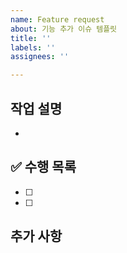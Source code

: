 ```yaml
---
name: Feature request
about: 기능 추가 이슈 템플릿
title: ''
labels: ''
assignees: ''

---
```


## 작업 설명
- 
<!-- 진행할 작업에 대해 간단한 설명 -->

## ✅ 수행 목록
- [ ]  
- [ ] 
<!-- 해당 작업을 수행하기 위해 해야 할 하위 태스크 작성 -->

## 추가 사항

